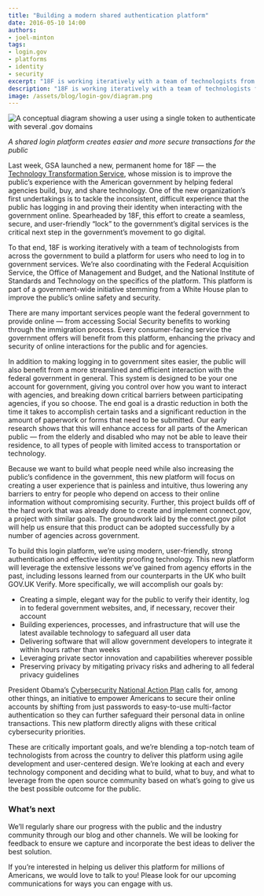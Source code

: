 ```yaml
---
title: "Building a modern shared authentication platform"
date: 2016-05-10 14:00
authors:
- joel-minton
tags:
- login.gov
- platforms
- identity
- security
excerpt: "18F is working iteratively with a team of technologists from across the government to build a platform for users who need to log in to government services. Every consumer-facing service the government offers will benefit from this platform, enhancing the privacy and security of online interactions for the public and for agencies."
description: "18F is working iteratively with a team of technologists from across the government to build a platform for users who need to log in to government services. Every consumer-facing service the government offers will benefit from this platform, enhancing the privacy and security of online interactions for the public and for agencies."
image: /assets/blog/login-gov/diagram.png
---
```


![A conceptual diagram showing a user using a single token to authenticate with several .gov domains]({{site.baseurl}}/assets/blog/login-gov/diagram.png)

_A shared login platform creates easier and more secure
transactions for the public_

Last week, GSA launched a new, permanent home for 18F — the [Technology
Transformation Service](http://gsa.gov/tts), whose mission is to
improve the public’s experience with the American government by helping
federal agencies build, buy, and share technology. One of the new
organization’s first undertakings is to tackle the inconsistent,
difficult experience that the public has logging in and proving their
identity when interacting with the government online. Spearheaded by
18F, this effort to create a seamless, secure, and user-friendly “lock”
to the government’s digital services is the critical next step in the
government’s movement to go digital.

To that end, 18F is working iteratively with a team of technologists
from across the government to build a platform for users who need to log
in to government services. We’re also coordinating with the Federal
Acquisition Service, the Office of Management and Budget, and the
National Institute of Standards and Technology on the specifics of the
platform. This platform is part of a government-wide initiative stemming
from a White House plan to improve the public’s online safety and
security.

There are many important services people want the federal government to
provide online — from accessing Social Security benefits to working
through the immigration process. Every consumer-facing service the
government offers will benefit from this platform, enhancing the privacy
and security of online interactions for the public and for agencies.

In addition to making logging in to government sites easier, the public
will also benefit from a more streamlined and efficient interaction with
the federal government in general. This system is designed to be your
one account for government, giving you control over how you want to
interact with agencies, and breaking down critical barriers between
participating agencies, if you so choose. The end goal is a drastic
reduction in both the time it takes to accomplish certain tasks and a
significant reduction in the amount of paperwork or forms that need to
be submitted. Our early research shows that this will enhance access for
all parts of the American public — from the elderly and disabled who may
not be able to leave their residence, to all types of people with
limited access to transportation or technology.

Because we want to build what people need while also increasing the
public’s confidence in the government, this new platform will focus on
creating a user experience that is painless and intuitive, thus lowering
any barriers to entry for people who depend on access to their online
information without compromising security. Further, this project builds
off of the hard work that was already done to create and implement
connect.gov, a project with similar goals. The groundwork laid by the
connect.gov pilot will help us ensure that this product can be adopted
successfully by a number of agencies across government.

To build this login platform, we’re using modern, user-friendly, strong
authentication and effective identity proofing technology. This new
platform will leverage the extensive lessons we’ve gained from agency
efforts in the past, including lessons learned from our counterparts in
the UK who built GOV.UK Verify. More specifically, we will accomplish
our goals by:

-   Creating a simple, elegant way for the public to verify their identity, log in to federal government websites, and, if necessary, recover their account
-   Building experiences, processes, and infrastructure that will use the latest available technology to safeguard all user data
-   Delivering software that will allow government developers to integrate it within hours rather than weeks
-   Leveraging private sector innovation and capabilities wherever possible
-   Preserving privacy by mitigating privacy risks and adhering to all federal privacy guidelines

President Obama’s [Cybersecurity National Action
Plan](https://obamawhitehouse.archives.gov/the-press-office/2016/02/09/fact-sheet-cybersecurity-national-action-plan)
calls for, among other things, an initiative to empower Americans to
secure their online accounts by shifting from just passwords to
easy-to-use multi-factor authentication so they can further safeguard
their personal data in online transactions. This new platform directly
aligns with these critical cybersecurity priorities.

These are critically important goals, and we’re blending a top-notch
team of technologists from across the country to deliver this platform
using agile development and user-centered design. We’re looking at each
and every technology component and deciding what to build, what to buy,
and what to leverage from the open source community based on what’s
going to give us the best possible outcome for the public.

### What’s next

We’ll regularly share our progress with the public and the industry
community through our blog and other channels. We will be looking for
feedback to ensure we capture and incorporate the best ideas to deliver
the best solution.

If you’re interested in helping us deliver this platform for millions of
Americans, we would love to talk to you! Please look for our upcoming
communications for ways you can engage with us.
